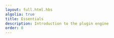 ```yaml
---
layout: full.html.hbs
algolia: true
title: Essentials
description: Introduction to the plugin engine
order: 0
---
```

